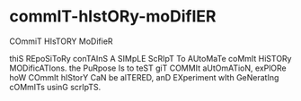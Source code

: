 # commIT-hIstORy-moDifIER
COmmiT HIsTORY MoDifieR

thiS REpoSiToRy conTAInS A SIMpLE ScRIpT To AUtoMaTe coMmIt HiSTORy MODificATIons. the PuRpose Is to teST giT COMMIt aUtOmATioN, exPlORe hoW COmmIt hIStorY CaN be alTERED, anD EXperiment wIth GeNeratIng cOMmITs usinG scrIpTS.
